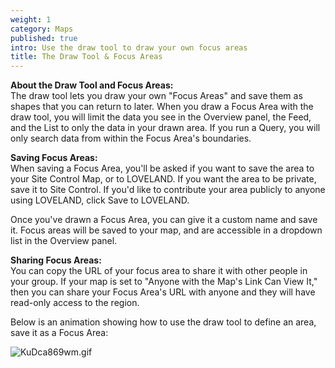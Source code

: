 ```yaml
---
weight: 1
category: Maps
published: true
intro: Use the draw tool to draw your own focus areas
title: The Draw Tool & Focus Areas
---
```

**About the Draw Tool and Focus Areas:**  
The draw tool lets you draw your own "Focus Areas" and save them as shapes that you can return to later. When you draw a Focus Area with the draw tool, you will limit the data you see in the Overview panel, the Feed, and the List to only the data in your drawn area. If you run a Query, you will only search data from within the Focus Area's boundaries.

**Saving Focus Areas:**  
When saving a Focus Area, you'll be asked if you want to save the area to your Site Control Map, or to LOVELAND. If you want the area to be private, save it to Site Control. If you'd like to contribute your area publicly to anyone using LOVELAND, click Save to LOVELAND.

Once you've drawn a Focus Area, you can give it a custom name and save it. Focus areas will be saved to your map, and are accessible in a dropdown list in the Overview panel.

**Sharing Focus Areas:**  
You can copy the URL of your focus area to share it with other people in your group. If your map is set to "Anyone with the Map's Link Can View It," then you can share your Focus Area's URL with anyone and they will have read-only access to the region.

Below is an animation showing how to use the draw tool to define an area, save it as a Focus Area:

![KuDca869wm.gif]({{site.baseurl}}/img/KuDca869wm.gif)
